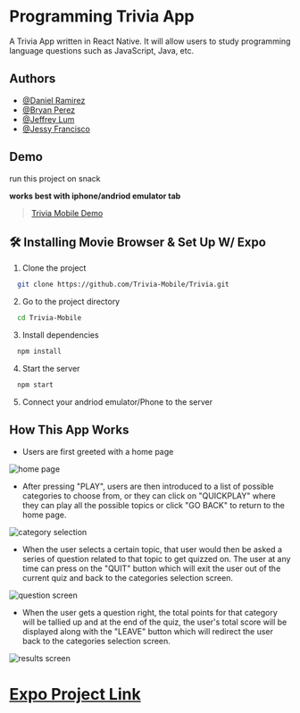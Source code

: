 
# Programming Trivia App

A Trivia App written in React Native. It will allow users to
study programming language questions such as JavaScript, Java, etc.

## Authors

- [@Daniel Ramirez](https://github.com/Dramir99)
- [@Bryan Perez](https://github.com/bperez28)
- [@Jeffrey Lum](https://github.com/JeffreyLum)
- [@Jessy Francisco](https://github.com/Jfranc90)

## Demo
run this project on snack

**works best with iphone/andriod emulator tab**

> [Trivia Mobile Demo](https://snack.expo.io/@dramir99/github.com-trivia-mobile-trivia)
  

## 🛠 Installing Movie Browser & Set Up W/ Expo

1. Clone the project

```bash
  git clone https://github.com/Trivia-Mobile/Trivia.git
```

2. Go to the project directory

```bash
  cd Trivia-Mobile
```

3. Install dependencies

```bash
  npm install
```

4. Start the server

```bash
  npm start
```

5. Connect your andriod emulator/Phone to the server

## How This App Works
- Users are first greeted with a home page

![home page](https://cdn.discordapp.com/attachments/345484506309853186/843606012200222750/unknown.png)

- After pressing "PLAY", users are then introduced to a list of possible categories to choose from, or they can click on "QUICKPLAY" where they can play all the possible topics or click "GO BACK" to return to the home page.

![category selection](https://cdn.discordapp.com/attachments/345484506309853186/843606437338808320/unknown.png)

- When the user selects a certain topic, that user would then be asked a series of question related to that topic to get quizzed on. The user at any time can press on the "QUIT" button which will exit the user out of the current quiz and back to the categories selection screen.

![question screen](https://cdn.discordapp.com/attachments/345484506309853186/843606571531108393/unknown.png)

- When the user gets a question right, the total points for that category will be tallied up and at the end of the quiz, the user's total score will be displayed along with the "LEAVE" button which will redirect the user back to the categories selection screen.

![results screen](https://cdn.discordapp.com/attachments/345484506309853186/843606622710005770/unknown.png)

# [Expo Project Link](https://expo.io/@jlum3/projects/Trivia-App)
